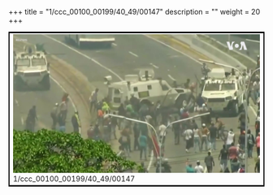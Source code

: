 +++
title = "1/ccc_00100_00199/40_49/00147"
description = ""
weight = 20
+++

<table style="border:2px solid black;max-width:800px;max-height:800px;" 
><tr><td>
<img class="center-fit-jpg"
src="/jpg_/aaa_20190430_NxaOmWaI8sI_00146.jpg">
1/ccc_00100_00199/40_49/00147
</img></td></tr></table>
